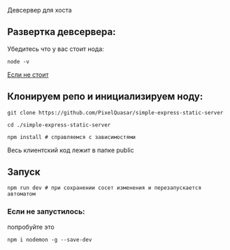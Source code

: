 Девсервер для хоста 



## Развертка девсервера:


Убедитесь что у вас стоит нода:

```
node -v
```

[Если не стоит](https://nodejs.org/en/learn/getting-started/how-to-install-nodejs)


## Клонируем репо и инициализируем ноду:

```shell
git clone https://github.com/PixelQuasar/simple-express-static-server
```
```shell
cd ./simple-express-static-server
```
```shell
npm install # справляемся с зависимостями
```

Весь клиентский код лежит в папке public

## Запуск
```shell
npm run dev # при сохранении сосет изменения и перезапускается автоматом
```

### Если не запустилось:
попробуйте это
```shell
npm i nodemon -g --save-dev
```
